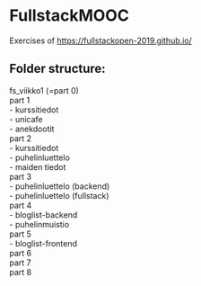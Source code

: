 # FullstackMOOC
Exercises of https://fullstackopen-2019.github.io/    

## Folder structure:    
fs_viikko1 (=part 0)    
part 1    
    - kurssitiedot    
    - unicafe     
    - anekdootit    
part 2    
    - kurssitiedot    
    - puhelinluettelo    
    - maiden tiedot    
part 3   
    - puhelinluettelo (backend)    
    - puhelinluettelo (fullstack)     
part 4    
    - bloglist-backend    
    - puhelinmuistio     
part 5    
    - bloglist-frontend     
part 6    
part 7    
part 8   
